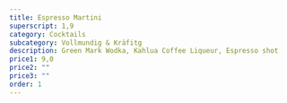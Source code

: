 ```yaml
---
title: Espresso Martini
superscript: 1,9
category: Cocktails
subcategory: Vollmundig & Kräfitg
description: Green Mark Wodka, Kahlua Coffee Liqueur, Espresso shot
price1: 9,0
price2: ""
price3: ""
order: 1
---
```

